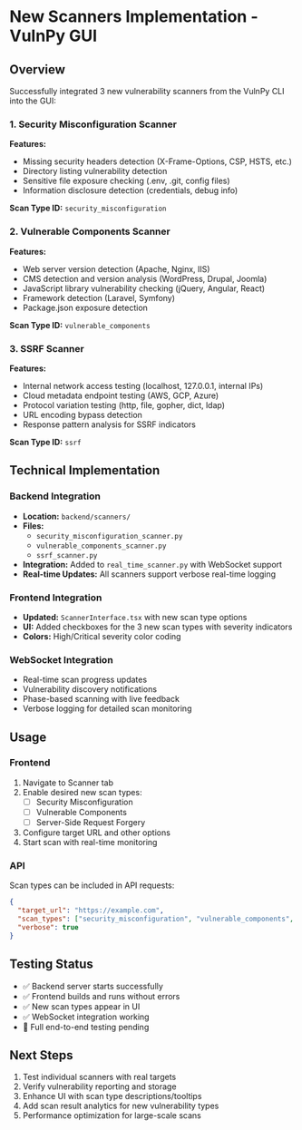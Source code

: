 # New Scanners Implementation - VulnPy GUI

## Overview
Successfully integrated 3 new vulnerability scanners from the VulnPy CLI into the GUI:

### 1. Security Misconfiguration Scanner
**Features:**
- Missing security headers detection (X-Frame-Options, CSP, HSTS, etc.)
- Directory listing vulnerability detection
- Sensitive file exposure checking (.env, .git, config files)
- Information disclosure detection (credentials, debug info)

**Scan Type ID:** `security_misconfiguration`

### 2. Vulnerable Components Scanner  
**Features:**
- Web server version detection (Apache, Nginx, IIS)
- CMS detection and version analysis (WordPress, Drupal, Joomla)
- JavaScript library vulnerability checking (jQuery, Angular, React)
- Framework detection (Laravel, Symfony)
- Package.json exposure detection

**Scan Type ID:** `vulnerable_components`

### 3. SSRF Scanner
**Features:**
- Internal network access testing (localhost, 127.0.0.1, internal IPs)
- Cloud metadata endpoint testing (AWS, GCP, Azure)
- Protocol variation testing (http, file, gopher, dict, ldap)
- URL encoding bypass detection
- Response pattern analysis for SSRF indicators

**Scan Type ID:** `ssrf`

## Technical Implementation

### Backend Integration
- **Location:** `backend/scanners/`
- **Files:** 
  - `security_misconfiguration_scanner.py`
  - `vulnerable_components_scanner.py` 
  - `ssrf_scanner.py`
- **Integration:** Added to `real_time_scanner.py` with WebSocket support
- **Real-time Updates:** All scanners support verbose real-time logging

### Frontend Integration
- **Updated:** `ScannerInterface.tsx` with new scan type options
- **UI:** Added checkboxes for the 3 new scan types with severity indicators
- **Colors:** High/Critical severity color coding

### WebSocket Integration
- Real-time scan progress updates
- Vulnerability discovery notifications
- Phase-based scanning with live feedback
- Verbose logging for detailed scan monitoring

## Usage

### Frontend
1. Navigate to Scanner tab
2. Enable desired new scan types:
   - ☐ Security Misconfiguration
   - ☐ Vulnerable Components  
   - ☐ Server-Side Request Forgery
3. Configure target URL and other options
4. Start scan with real-time monitoring

### API
Scan types can be included in API requests:
```json
{
  "target_url": "https://example.com",
  "scan_types": ["security_misconfiguration", "vulnerable_components", "ssrf"],
  "verbose": true
}
```

## Testing Status
- ✅ Backend server starts successfully 
- ✅ Frontend builds and runs without errors
- ✅ New scan types appear in UI
- ✅ WebSocket integration working
- 🔄 Full end-to-end testing pending

## Next Steps
1. Test individual scanners with real targets
2. Verify vulnerability reporting and storage
3. Enhance UI with scan type descriptions/tooltips
4. Add scan result analytics for new vulnerability types
5. Performance optimization for large-scale scans
